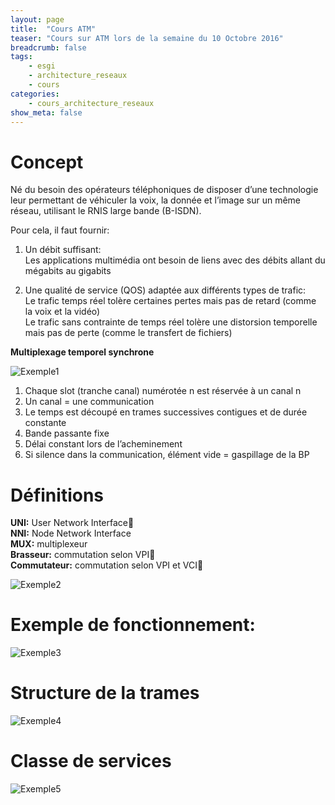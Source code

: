 ```yaml
---
layout: page
title:  "Cours ATM"
teaser: "Cours sur ATM lors de la semaine du 10 Octobre 2016"
breadcrumb: false
tags:
    - esgi
    - architecture_reseaux
    - cours
categories:
    - cours_architecture_reseaux
show_meta: false
---
```


# Concept

Né du besoin des opérateurs téléphoniques de disposer d’une technologie leur permettant de véhiculer la voix, la donnée et l’image sur un même réseau, utilisant le RNIS large bande (B-ISDN).

Pour cela, il faut fournir:

1. Un débit suffisant:  
Les applications multimédia ont besoin de liens avec des débits allant du mégabits au gigabits

2. Une qualité de service (QOS) adaptée aux différents types de trafic:  
Le trafic temps réel tolère certaines pertes mais pas de retard (comme la voix et la vidéo)  
Le trafic sans contrainte de temps réel tolère une distorsion temporelle mais pas de perte (comme le transfert de fichiers)

**Multiplexage temporel synchrone**

![Exemple1](http://portfolio.fpompey.com/images/ESGI/Exemple1-ATM.png)

1. Chaque slot (tranche canal) numérotée n est réservée à un canal n
2. Un canal = une communication
3. Le temps est découpé en trames successives contigues et de durée constante
4. Bande passante fixe
5. Délai constant lors de l’acheminement
6. Si silence dans la communication, élément vide = gaspillage de la BP

# Définitions

**UNI:**		 User Network Interface  
**NNI:** 		Node Network Interface  
**MUX:**		 multiplexeur  
**Brasseur:**		 commutation selon VPI  
**Commutateur:**	 commutation selon VPI et VCI

![Exemple2](http://portfolio.fpompey.com/images/ESGI/Exemple2-ATM.png)

# Exemple de fonctionnement:  

![Exemple3](http://portfolio.fpompey.com/images/ESGI/Exemple3-ATM.png)

# Structure de la trames

![Exemple4](http://portfolio.fpompey.com/images/ESGI/Exemple4-ATM.png)

# Classe de services

![Exemple5](http://portfolio.fpompey.com/images/ESGI/Exemple5-ATM.png)
